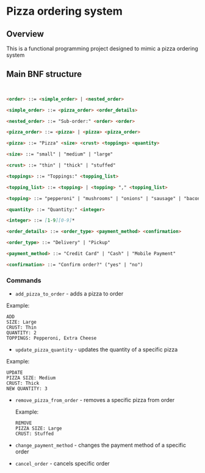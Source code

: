 # Pizza ordering system

## Overview

This is a functional programming project designed to mimic a pizza ordering system

## Main BNF structure

```markdown


<order> ::= <simple_order> | <nested_order>

<simple_order> ::= <pizza_order> <order_details>

<nested_order> ::= "Sub-order:" <order> <order>

<pizza_order> ::= <pizza> | <pizza> <pizza_order>

<pizza> ::= "Pizza" <size> <crust> <toppings> <quantity>

<size> ::= "small" | "medium" | "large"

<crust> ::= "thin" | "thick" | "stuffed"

<toppings> ::= "Toppings:" <topping_list>

<topping_list> ::= <topping> | <topping> "," <topping_list>

<topping> ::= "pepperoni" | "mushrooms" | "onions" | "sausage" | "bacon" | "extra cheese" | "black olives" | "green peppers" | "pineapple"

<quantity> ::= "Quantity:" <integer>

<integer> ::= [1-9][0-9]*

<order_details> ::= <order_type> <payment_method> <confirmation>

<order_type> ::= "Delivery" | "Pickup"

<payment_method> ::= "Credit Card" | "Cash" | "Mobile Payment"

<confirmation> ::= "Confirm order?" ("yes" | "no")

```

### Commands

* `add_pizza_to_order` - adds a pizza to order

Example:
```
ADD
SIZE: Large
CRUST: Thin
QUANTITY: 2
TOPPINGS: Pepperoni, Extra Cheese

```
* `update_pizza_quantity` - updates the quantity of a specific pizza

Example:
```
UPDATE
PIZZA SIZE: Medium
CRUST: Thick
NEW QUANTITY: 3

```
* `remove_pizza_from_order` - removes a specific pizza from order
    
    Example:
    ```
    REMOVE
    PIZZA SIZE: Large
    CRUST: Stuffed

    ```
* `change_payment_method` - changes the payment method of a specific order
* `cancel_order` - cancels specific order